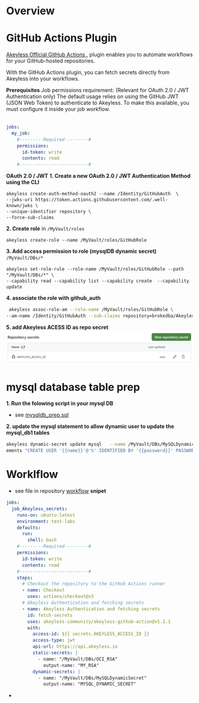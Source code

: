 # Overview
# GitHub Actions Plugin
[Akeyless Official GitHub Actions ](https://github.com/marketplace/actions/akeyless-authentication-and-fetching-secrets), plugin enables you to automate workflows for your GitHub-hosted repositories. 

With the GitHub Actions plugin, you can fetch secrets directly from Akeyless into your workflows.

**Prerequisites**
Job permissions requirement: (Relevant for OAuth 2.0 / JWT Authentication only)
The default usage relies on using the GitHub JWT (JSON Web Token) to authenticate to Akeyless. To make this available, you must configure it inside your job workflow.

```YAML

jobs:
  my_job:
    #---------Required---------#
    permissions: 
      id-token: write
      contents: read
    #--------------------------#
```

**OAuth 2.0 / JWT**
**1. Create a new OAuth 2.0 / JWT Authentication Method using the CLI**

```Shell
akeyless create-auth-method-oauth2 --name /Identity/GitHubAuth  \
--jwks-uri https://token.actions.githubusercontent.com/.well-known/jwks \
--unique-identifier repository \
--force-sub-claims
```

**2. Create role** in `/MyVault/roles` 

```shell
akeyless create-role --name /MyVault/roles/GitHubRole
```
**3. Add access permission to role (mysqlDB dynamic secret)** 
`/MyVault/DBs/*`

```shell
akeyless set-role-rule --role-name /MyVault/roles/GitHubRole --path "/MyVault/DBs/*" \
--capability read --capability list --capability create  --capability update

```
**4. associate the role with github_auth**

```bash
 akeyless assoc-role-am --role-name /MyVault/roles/GitHubRole \
--am-name /Identity/GitHubAuth --sub-claims repository=brokedba/Akeyless_demo
 ```
**5. add Akeyless ACESS ID as repo secret**
![alt text](image/image.png)

# mysql database table prep
**1. Run the folowing script in your mysql DB**
- see [mysqldb_prep.sql](scripts/mysqldb_prep.sql)

**2. update the mysql statement to allow dynamic user to update the mysql_db1 tables**
```bash
akeyless dynamic-secret update mysql   --name /MyVault/DBs/MySQLDynamicSecret --target-name /DBs/MySQLTargetOCI --mysql-stat
ements "CREATE USER '{{name}}'@'%' IDENTIFIED BY '{{password}}' PASSWORD EXPIRE INTERVAL 30 DAY; GRANT SELECT, INSERT, UPDATE ON mysql_db1.* TO '{{name}}'@'%';"
```
# Worklflow
- see file in repository [workflow](../.github/workflows/dynamic_fetch.yml )
**snipet**
```yaml
jobs:
  job_Akeyless_secrets:
    runs-on: ubuntu-latest
    environment: test-labs
    defaults:
      run:
        shell: bash
    #---------Required---------#
    permissions: 
      id-token: write
      contents: read
    #--------------------------#   
    steps:
      # Checkout the repository to the GitHub Actions runner
      - name: Checkout
        uses: actions/checkout@v3   
      # Akeyless Authentication and fetching secrets
      - name: Akeyless Authentication and fetching secrets
        id: fetch-secrets
        uses: akeyless-community/akeyless-github-action@v1.1.1
        with:
          access-id: ${{ secrets.AKEYLESS_ACCESS_ID }}
          access-type: jwt
          api-url: https://api.akeyless.io
          static-secrets: |
            - name: "/MyVault/DBs/OCI_RSA"
              output-name: "MY_RSA" 
          dynamic-secrets: |
            - name: "/MyVault/DBs/MySQLDynamicSecret"
              output-name: "MYSQL_DYNAMIC_SECRET"      
```
- 
